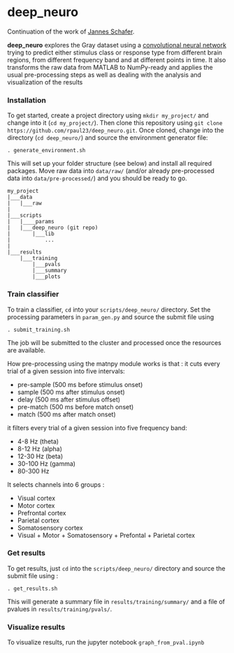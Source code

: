 # deep_neuro
Continuation of the work of 
[Jannes Schafer](https://github.com/schanso/deep_neuro). 

**deep_neuro**  explores the Gray dataset using a
[convolutional neural network](http://yann.lecun.com/exdb/publis/pdf/lecun-99.pdf) 
trying to predict either stimulus class or response type from different brain 
regions, from different frequency band and at different points in time.
It also transforms the raw data from MATLAB to NumPy-ready and applies the usual
pre-processing steps as well as dealing with the analysis and visualization of the results 


### Installation
To get started, create a project directory using `mkdir my_project/` and change
into it (`cd my_project/`). Then clone this repository using 
`git clone https://github.com/rpaul23/deep_neuro.git`. Once cloned, change into 
the directory (`cd deep_neuro/`) and source the environment generator file:

`. generate_environment.sh`

This will set up your folder structure (see below) and install all required packages. 
Move raw data into `data/raw/` (and/or already pre-processed data into 
`data/pre-processed/`) and you should be ready to go.

```
my_project
|___data
|   |___raw
|
|___scripts
|   |____params
|   |___deep_neuro (git repo)
|       |___lib
|           ...
|
|___results
    |___training
        |___pvals
        |___summary
        |___plots
```


### Train classifier
To train a classifier, `cd` into your `scripts/deep_neuro/` directory. Set the processing parameters in `param_gen.py` and source 
the submit file using 

`. submit_training.sh` 

The job will be submitted to the 
cluster and processed once the resources are available.

How pre-processing using the matnpy module works is that :
it cuts every trial of a given session into five intervals:
* pre-sample (500 ms before stimulus onset)
* sample (500 ms after stimulus onset)
* delay (500 ms after stimulus offset)
* pre-match (500 ms before match onset)
* match (500 ms after match onset)

it filters every trial of a given session into five frequency band:
* 4-8 Hz (theta)
* 8-12 Hz (alpha)
* 12-30 Hz (beta)
* 30-100 Hz (gamma)
* 80-300 Hz

It selects channels into 6 groups :
* Visual cortex
* Motor cortex 
* Prefrontal cortex
* Parietal cortex
* Somatosensory cortex
* Visual + Motor + Somatosensory + Prefontal + Parietal cortex


### Get results
To get results, just `cd` into the `scripts/deep_neuro/` directory and source 
the submit file using :

`. get_results.sh` 

This will generate a summary file in 
`results/training/summary/` and a file of pvalues in 
`results/training/pvals/`. 

### Visualize results
To visualize results, run the jupyter notebook `graph_from_pval.ipynb` 

